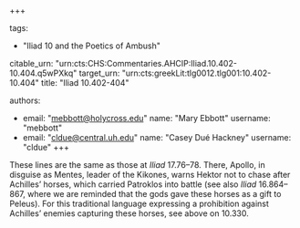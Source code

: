 +++

tags:
- "Iliad 10 and the Poetics of Ambush"

citable_urn: "urn:cts:CHS:Commentaries.AHCIP:Iliad.10.402-10.404.q5wPXkq"
target_urn: "urn:cts:greekLit:tlg0012.tlg001:10.402-10.404"
title: "Iliad 10.402-404"

authors:
- email: "mebbott@holycross.edu"
  name: "Mary Ebbott"
  username: "mebbott"
- email: "cldue@central.uh.edu"
  name: "Casey Dué Hackney"
  username: "cldue"
+++

<p>These lines are the same as those at <em>Iliad</em> 17.76–78. There, Apollo, in disguise as Mentes, leader of the Kikones, warns Hektor not to chase after Achilles’ horses, which carried Patroklos into battle (see also <em>Iliad</em> 16.864–867, where we are reminded that the gods gave these horses as a gift to Peleus). For this traditional language expressing a prohibition against Achilles’ enemies capturing these horses, see above on 10.330. </p>